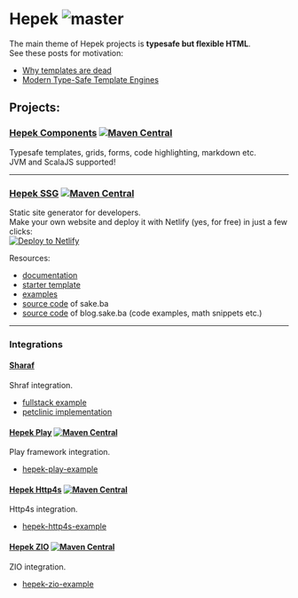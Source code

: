 # Hepek ![master](https://github.com/sake92/hepek/actions/workflows/ci.yml/badge.svg?branch=master)

The main theme of Hepek projects is **typesafe but flexible HTML**.  
See these posts for motivation: 
- [Why templates are dead](https://codeburst.io/80-of-my-coding-is-doing-this-or-why-templates-are-dead-b640fc149e22)
- [Modern Type-Safe Template Engines](https://dzone.com/articles/modern-type-safe-template-engines)

## Projects:

### [Hepek Components](https://sake92.github.io/hepek/hepek/components/index.html) [![Maven Central](https://img.shields.io/maven-central/v/ba.sake/hepek-components_3.svg?style=flat-square&label=Scala+3)](https://mvnrepository.com/artifact/ba.sake/hepek-components)
Typesafe templates, grids, forms, code highlighting, markdown etc.  
JVM and ScalaJS supported! 

---
### [Hepek SSG](https://sake92.github.io/hepek/hepek/index.html)  [![Maven Central](https://img.shields.io/maven-central/v/ba.sake/hepek_3.svg?style=flat-square&label=Scala+3)](https://mvnrepository.com/artifact/ba.sake/hepek)
Static site generator for developers.  
Make your own website and deploy it with Netlify (yes, for free) in just a few clicks:  
[![Deploy to Netlify](https://www.netlify.com/img/deploy/button.svg)](https://app.netlify.com/start/deploy?repository=https://github.com/sake92/hepek-starter)

Resources:
- [documentation](https://sake92.github.io/hepek)
- [starter template](https://github.com/sake92/hepek-starter)
- [examples](https://github.com/sake92/hepek-examples)
- [source code](https://github.com/sake92/sake-ba-source) of sake.ba
- [source code](https://github.com/sake92/sake-ba-blog-source) of blog.sake.ba (code examples, math snippets etc.)

---
### Integrations

#### [Sharaf](https://github.com/sake92/sharaf)
Shraf integration.
- [fullstack example](https://github.com/sake92/sharaf/tree/main/examples/fullstack)
- [petclinic implementation](https://github.com/sake92/sharaf-petclinic)

#### [Hepek Play](https://sake92.github.io/hepek/integrations/play-framework.html)  [![Maven Central](https://img.shields.io/maven-central/v/ba.sake/hepek-play_3.svg?style=flat-square&label=Scala+3)](https://mvnrepository.com/artifact/ba.sake/hepek-play)
Play framework integration.
- [hepek-play-example](https://github.com/sake92/hepek-play-example)

#### [Hepek Http4s](https://sake92.github.io/hepek/integrations/http4s.html)  [![Maven Central](https://img.shields.io/maven-central/v/ba.sake/hepek-http4s_3.svg?style=flat-square&label=Scala+3)](https://mvnrepository.com/artifact/ba.sake/hepek-http4s)
Http4s integration.
- [hepek-http4s-example](https://github.com/sake92/hepek-http4s-example)

#### [Hepek ZIO](https://sake92.github.io/hepek/integrations/zio.html)  [![Maven Central](https://img.shields.io/maven-central/v/ba.sake/hepek-zio_3.svg?style=flat-square&label=Scala+3)](https://mvnrepository.com/artifact/ba.sake/hepek-zio)
ZIO integration.
- [hepek-zio-example](https://github.com/sake92/hepek-zio-example)

